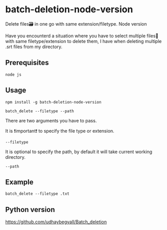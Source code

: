 # batch-deletion-node-version
Delete files🗃 in one go with same extension/filetype. Node version

Have you encounterd a situation where you have to select multiple files📁 with same filetype/extension to delete them, I have
when deleting multiple .srt files from my directory.

## Prerequisites
```
node js
```
## Usage

```
npm install -g batch-deletion-node-version
```
```
batch_delete --filetype --path
```

There are two arguments you have to pass.

It is ❗important❗ to specify the file type or extension.
```
--filetype
```

It is optional to specify the path, by default it will take current working directory.
```
--path
```
## Example
```
batch_delete --filetype .txt
```
## Python version
https://github.com/udhaybegyall/Batch_deletion

